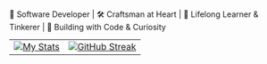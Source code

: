 🚀 Software Developer | 🛠️ Craftsman at Heart | 🧠 Lifelong Learner & Tinkerer | 🤖 Building with Code & Curiosity

<table style="border:none;margin:0 auto">
  <tr style="border:none;">
    <td style="border:none;"><a target="_blank" href="https://github.com/anuraghazra/github-readme-stats"><img src="https://github-readme-stats.vercel.app/api?username=stucodegreen&include_all_commits=true&count_private=true&show_icons=true&theme=dracula&text_color=8b8b8b&bg_color=0000&hide_border=true&custom_title=stucodegreen%27s%20Github%20Stats" alt="My Stats"/></a></td>
    <td style="border:none;"><a href="https://git.io/streak-stats"><img src="https://streak-stats.demolab.com?user=stucodegreen&theme=dracula&hide_border=true&date_format=j%2Fn%5B%2FY%5D&mode=weekly&background=0000" alt="GitHub Streak" /></a></td>
  </tr>
</table>
